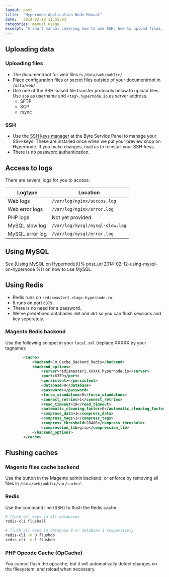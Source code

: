 ```yaml
---
layout: post
title:  "Hypernode Application Node Manual"
date:   2014-02-12 11:55:03
categories: manual usage
excerpt: "A short manual covering how to use SSH, how to upload files, how to use Redis, etc."
---
```

## Uploading data

### Uploading files

* The documentroot for web files is `/data/web/public/`.
* Place configuration files or secret files outside of your documentroot in `/data/web/`.
* Use one of the SSH-based file transfer protocols below to upload files. Use `app` as username and `<tag>.hypernode.io` as server address.
    * SFTP
    * SCP
    * rsync

### SSH

* Use the [SSH keys manager](https://service.byte.nl/sshkeymanager/) at the Byte Service Panel to manage your SSH-keys. These are installed once when we put your preview shop on Hypernode. If you make changes, mail us to reinstall your SSH-keys.
* There is no password authentication.


## Access to logs

There are several logs for you to access:

Logtype | Location
--- | ---
Web logs | `/var/log/nginx/access.log`
Web error logs | `/var/log/nginx/error.log`
PHP logs | Not yet provided
MySQL slow log | `/var/log/mysql/mysql-slow.log`
MySQL error log | `/var/log/mysql/error.log`


## Using MySQL

See [Using MySQL on Hypernode]({% post_url 2014-02-12-using-mysql-on-hypernode %}) on how to use MySQL.


## Using Redis

* Redis runs on `redismaster1.<tag>.hypernode.io`.
* It runs on port `6379`.
* There is no need for a password.
* We've predefined databases `db0` and `db1` so you can flush sessions and key seperately.

### Magento Redis backend

Use the following snippet in your `local.xml` (replace XXXXX by your tagname):

```xml
        <cache>
            <backend>Cm_Cache_Backend_Redis</backend>
            <backend_options>
                <server>redismaster1.XXXXX.hypernode.io</server>
                <port>6379</port>
                <persistent></persistent>
                <database>0</database>
                <password></password>
                <force_standalone>0</force_standalone>
                <connect_retries>1</connect_retries>
                <read_timeout>10</read_timeout>
                <automatic_cleaning_factor>0</automatic_cleaning_factor>
                <compress_data>1</compress_data>
                <compress_tags>1</compress_tags>
                <compress_threshold>20480</compress_threshold>
                <compression_lib>gzip</compression_lib>
            </backend_options>
        </cache>
```


## Flushing caches

### Magento files cache backend

Use the button in the Magento admin backend, or enforce by removing all files in `/data/web/public/var/cache/`.

### Redis

Use the command line (SSH) to flush the Redis cache:

```bash
# flush all keys in all databases
redis-cli flushall

# flush all keys in database 0 or database 1 respectively
redis-cli -n 0 flushdb 
redis-cli -n 1 flushdb 
```

### PHP Opcode Cache (OpCache)

You cannot flush the opcache, but it will automatically detect changes on the filesystem, and reload when necessary.
